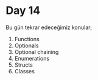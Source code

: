 # Day 14
Bu gün tekrar edeceğimiz konular;
1. Functions
2. Optionals
3. Optional chaining
4. Enumerations
5. Structs
6. Classes